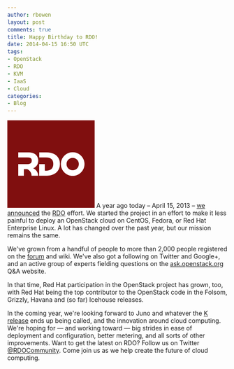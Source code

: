 ```yaml
---
author: rbowen
layout: post
comments: true
title: Happy Birthday to RDO!
date: 2014-04-15 16:50 UTC
tags:
- OpenStack
- RDO
- KVM
- IaaS
- Cloud
categories:
- Blog
---
```

[![](/images/blog/rdo-logo.png)](http://openstack.redhat.com/) A year ago today &ndash; April 15, 2013 &ndash; [we announced](http://www.redhat.com/about/news/press-archive/2013/4/red-hat-advances-its-openstack-enterprise-and-community-technologies-and-roadmap) the [RDO](http://www.redhat.com/products/enterprise-linux/openstack-platform/) effort. We started the project in an effort to make it less painful to deploy an OpenStack cloud on CentOS, Fedora, or Red Hat Enterprise Linux. A lot has changed over the past year, but our mission remains the same.

We've grown from a handful of people to more than 2,000 people registered on the [forum](http://openstack.redhat.com/forum/) and wiki. We've also got a following on Twitter and Google+, and an active group of experts fielding questions on the [ask.openstack.org](https://ask.openstack.org/en/questions/) Q&A website.

In that time, Red Hat participation in the OpenStack project has grown, too, with Red Hat being the top contributor to the OpenStack code in the Folsom, Grizzly, Havana and (so far) Icehouse releases.

In the coming year, we're looking forward to Juno and whatever the [K release](https://wiki.openstack.org/wiki/Release_Naming) ends up being called, and the innovation around cloud computing. We're hoping for — and working toward — big strides in ease of deployment and configuration, better metering, and all sorts of other improvements. Want to get the latest on RDO? Follow us on Twitter [@RDOCommunity](http://twitter.com/rdocommunity). Come join us as we help create the future of cloud computing. 
